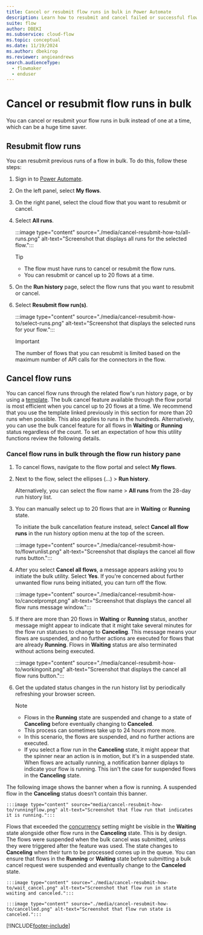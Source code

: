 ```yaml
---
title: Cancel or resubmit flow runs in bulk in Power Automate
description: Learn how to resubmit and cancel failed or successful flow runs in Power Automate.
suite: flow
author: DBEKI
ms.subservice: cloud-flow
ms.topic: conceptual
ms.date: 11/19/2024
ms.author: dbekirop
ms.reviewer: angieandrews
search.audienceType: 
  - flowmaker
  - enduser
---
```


# Cancel or resubmit flow runs in bulk

You can cancel or resubmit your flow runs in bulk instead of one at a time, which can be a huge time saver.

## Resubmit flow runs

You can resubmit previous runs of a flow in bulk. To do this, follow these steps:

1. Sign in to [Power Automate](https://make.powerautomate.com).
1. On the left panel, select **My flows**.
1. On the right panel, select the cloud flow that you want to resubmit or cancel.
1. Select **All runs**.

    :::image type="content" source="./media/cancel-resubmit-how-to/all-runs.png" alt-text="Screenshot that displays all runs for the selected flow.":::

   > [!TIP]
   > - The flow must have runs to cancel or resubmit the flow runs.
   > - You can resubmit or cancel up to 20 flows at a time.

1. On the **Run history** page, select the flow runs that you want to resubmit or cancel.
1. Select **Resubmit flow run(s)**.

    :::image type="content" source="./media/cancel-resubmit-how-to/select-runs.png" alt-text="Screenshot that displays the selected runs for your flow.":::

   > [!IMPORTANT]
   > The number of flows that you can resubmit is limited based on the maximum number of API calls for the connectors in the flow.

## Cancel flow runs

You can cancel flow runs through the related flow's run history page, or by using a [template](https://make.powerautomate.com/galleries/public/templates/52c2eb66c0664b3b82480d1adcc6c1b4/cancel-//all-of-my-flow-runs). The bulk cancel feature available through the flow portal is most efficient when you cancel up to 20 flows at a time. We recommend that you use the template linked previously in this section for more than 20 runs when possible. This also applies to runs in the hundreds. Alternatively, you can use the bulk cancel feature for all flows in **Waiting** or **Running** status regardless of the count. To set an expectation of how this utility functions review the following details.

### Cancel flow runs in bulk through the flow run history pane

1. To cancel flows, navigate to the flow portal and select **My flows**.
1. Next to the flow, select the ellipses (&hellip;) > **Run history**.

    Alternatively, you can select the flow name > **All runs** from the 28-day run history list.

1. You can manually select up to 20 flows that are in **Waiting** or **Running** state.

    To initiate the bulk cancellation feature instead, select **Cancel all flow runs** in the run history option menu at the top of the screen.

    :::image type="content" source="./media/cancel-resubmit-how-to/flowrunlist.png" alt-text="Screenshot that displays the cancel all flow runs button.":::

1. After you select **Cancel all flows**, a message appears asking you to initiate the bulk utility. Select **Yes**. If you're concerned about further unwanted flow runs being initiated, you can turn off the flow.

    :::image type="content" source="./media/cancel-resubmit-how-to/cancelprompt.png" alt-text="Screenshot that displays the cancel all flow runs message window.":::

1. If there are more than 20 flows in **Waiting** or **Running** status, another message might appear to indicate that it might take several minutes for the flow run statuses to change to **Canceling**. This message means your flows are suspended, and no further actions are executed for flows that are already **Running**. Flows in **Waiting** status are also terminated without actions being executed.

    :::image type="content" source="./media/cancel-resubmit-how-to/workingonit.png" alt-text="Screenshot that displays the cancel all flow runs button.":::

1. Get the updated status changes in the run history list by periodically refreshing your browser screen.

    > [!NOTE]
    > - Flows in the **Running** state are suspended and change to a state of **Canceling** before eventually changing to **Canceled**.
    > - This process can sometimes take up to 24 hours more more.
    > - In this scenario, the flows are suspended, and no further actions are executed.
    > - If you select a flow run in the **Canceling** state, it might appear that the spinner near an action is in motion, but it's in a suspended state. When flows are actually running, a notification banner diplays to indicate your flow is running. This isn't the case for suspended flows in the **Canceling** state.

The following image shows the banner when a flow is running. A suspended flow in the **Canceling** status doesn't contain this banner.

    :::image type="content" source="media/cancel-resubmit-how-to/runningflow.png" alt-text="Screenshot that flow run that indicates it is running.":::

Flows that exceeded the [concurrency](limits-and-config.md#concurrency-looping-and-debatching-limits) setting might be visible in the **Waiting** state alongside other flow runs in the **Canceling** state. This is by design. The flows were suspended when the bulk cancel was submitted, unless they were triggered after the feature was used. The state changes to **Canceling** when their turn to be processed comes up in the queue. You can ensure that flows in the **Running** or **Waiting** state before submitting a bulk cancel request were suspended and eventually change to the **Canceled** state.  

    :::image type="content" source="./media/cancel-resubmit-how-to/wait_cancel.png" alt-text="Screenshot that flow run in state waiting and canceled.":::

    :::image type="content" source="./media/cancel-resubmit-how-to/cancelled.png" alt-text="Screenshot that flow run state is canceled.":::


[!INCLUDE[footer-include](includes/footer-banner.md)]

